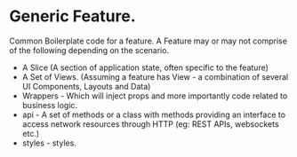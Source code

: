 # Generic Feature.
Common Boilerplate code for a feature.
A Feature may or may not comprise of the following depending on the scenario.

- A Slice (A section of application state, often specific to the feature)
- A Set of Views. (Assuming a feature has View - a combination of several UI Components, Layouts and Data)
- Wrappers  - Which will inject props and more importantly code related to business logic.
- api - A set of methods or a class with methods providing an interface to access network resources through HTTP (eg: REST APIs, websockets etc.)
- styles - styles.